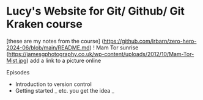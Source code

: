 # Lucy's Website for Git/ Github/ Git Kraken course

[these are my notes from the course] (https://github.com/lrbarn/zero-hero-2024-06/blob/main/README.md)
! Mam Tor sunrise (https://jamesgphotography.co.uk/wp-content/uploads/2012/10/Mam-Tor-Mist.jpg) add a link to a picture online

Episodes
- Introduction to version control
- Getting started
_ etc. you get the idea _ 
